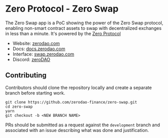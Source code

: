 # Zero Protocol - Zero Swap

The Zero Swap app is a PoC showing the power of the Zero Swap protocol, enabling non-smart contract assets to swap with decentralized exchanges in less than a minute. It's powered by the [Zero Protocol](https://zerodao.com/)

-   Website: [zerodao.com](https://zerodao.com/)
-   Docs: [docs.zerodao.com](https://docs.zerodao.com/)
-   Interface: [swap.zerodao.com](https://swap.zerodao.com/)
-   Discord: [zeroDAO](https://discord.gg/AngYhkW3H5)

## Contributing

Contributors should clone the repository locally and create a separate branch before starting work.

```
git clone https://github.com/zerodao-finance/zero-swap.git
cd zero-swap
yarn
git checkout -b <NEW BRANCH NAME>
```

PRs should be submitted as a request against the `development` branch and associated with an issue describing what was done and justification.
